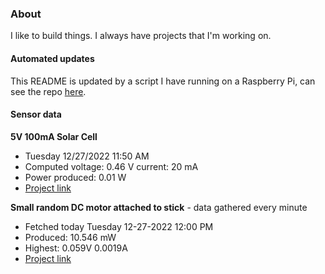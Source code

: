 ### About
I like to build things. I always have projects that I'm working on.

#### Automated updates
This README is updated by a script I have running on a Raspberry Pi, can see the repo [here](https://github.com/jdc-cunningham/raspi-git-repo-updater).

#### Sensor data
**5V 100mA Solar Cell**
- Tuesday 12/27/2022 11:50 AM
- Computed voltage: 0.46 V current: 20 mA
- Power produced: 0.01 W
- [Project link](https://github.com/jdc-cunningham/raspisolarplotter)

**Small random DC motor attached to stick** - data gathered every minute
- Fetched today Tuesday 12-27-2022 12:00 PM
- Produced: 10.546 mW
- Highest: 0.059V 0.0019A
- [Project link](https://github.com/jdc-cunningham/turbine-raspi)